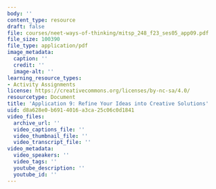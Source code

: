 ```yaml
---
body: ''
content_type: resource
draft: false
file: courses/neet-ways-of-thinking/mitsp_248_f23_ses05_app09.pdf
file_size: 100390
file_type: application/pdf
image_metadata:
  caption: ''
  credit: ''
  image-alt: ''
learning_resource_types:
- Activity Assignments
license: https://creativecommons.org/licenses/by-nc-sa/4.0/
resourcetype: Document
title: 'Application 9: Refine Your Ideas into Creative Solutions'
uid: d8a628e0-b691-4016-a3ca-25c06c0d1841
video_files:
  archive_url: ''
  video_captions_file: ''
  video_thumbnail_file: ''
  video_transcript_file: ''
video_metadata:
  video_speakers: ''
  video_tags: ''
  youtube_description: ''
  youtube_id: ''
---
```

